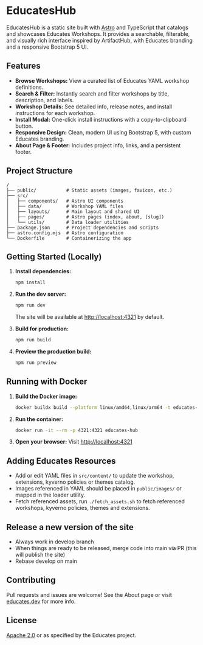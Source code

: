# EducatesHub

EducatesHub is a static site built with [Astro](https://astro.build/) and TypeScript that catalogs and showcases Educates Workshops. It provides a searchable, filterable, and visually rich interface inspired by ArtifactHub, with Educates branding and a responsive Bootstrap 5 UI.

## Features

- **Browse Workshops:** View a curated list of Educates YAML workshop definitions.
- **Search & Filter:** Instantly search and filter workshops by title, description, and labels.
- **Workshop Details:** See detailed info, release notes, and install instructions for each workshop.
- **Install Modal:** One-click install instructions with a copy-to-clipboard button.
- **Responsive Design:** Clean, modern UI using Bootstrap 5, with custom Educates branding.
- **About Page & Footer:** Includes project info, links, and a persistent footer.

## Project Structure

```
/
├── public/           # Static assets (images, favicon, etc.)
├── src/
│   ├── components/   # Astro UI components
│   ├── data/         # Workshop YAML files
│   ├── layouts/      # Main layout and shared UI
│   ├── pages/        # Astro pages (index, about, [slug])
│   └── utils/        # Data loader utilities
├── package.json      # Project dependencies and scripts
├── astro.config.mjs  # Astro configuration
└── Dockerfile        # Containerizing the app
```

## Getting Started (Locally)

1. **Install dependencies:**
   ```sh
   npm install
   ```
2. **Run the dev server:**

   ```sh
   npm run dev
   ```

   The site will be available at [http://localhost:4321](http://localhost:4321) by default.

3. **Build for production:**
   ```sh
   npm run build
   ```
4. **Preview the production build:**
   ```sh
   npm run preview
   ```

## Running with Docker

1. **Build the Docker image:**
   ```sh
   docker buildx build --platform linux/amd64,linux/arm64 -t educates-hub .
   ```
2. **Run the container:**
   ```sh
   docker run -it --rm -p 4321:4321 educates-hub
   ```
3. **Open your browser:**
   Visit [http://localhost:4321](http://localhost:4321)

## Adding Educates Resources

- Add or edit YAML files in `src/content/` to update the workshop, extensions, kyverno policies or themes catalog.
- Images referenced in YAML should be placed in `public/images/` or mapped in the loader utility.
- Fetch referenced assets, run `./fetch_assets.sh` to fetch referenced workshops, kyverno policies, themes and extensions.

## Release a new version of the site

- Always work in develop branch
- When things are ready to be released, merge code into main via PR (this will publish the site)
- Rebase develop on main

## Contributing

Pull requests and issues are welcome! See the About page or visit [educates.dev](https://educates.dev) for more info.

## License

[Apache 2.0](https://www.apache.org/licenses/LICENSE-2.0) or as specified by the Educates project.
